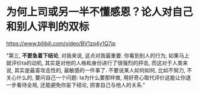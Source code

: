 # 为何上司或另一半不懂感恩？论人对自己和别人评判的双标

<https://www.bilibili.com/video/BV1zq4y1Q7jp>

"第三, **不要急着下结论**, 对我来说, 这点对我最重要.
你看到别人的行为, 如果马上就评价ta的动机, 其实是对他的人格和身份进行了很强烈的抨击, 而这对于人类来说, 其实是最富攻击性的, 最敏感的一件事了.
不要说某人如何如何, 比如不努力, 不关心什么的, 要问自己一个问题: ta为什么要那样做, 用好奇心取代评价这能让你退一步看待全局, 还能避免你妄下结论, 损害自己与他人的关系."

